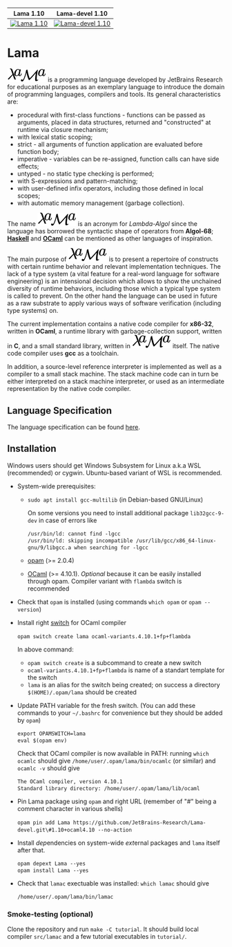 | Lama         1.10    | Lama-devel        1.10     |
| -------------------- | -------------------------- |
| [![Lama 1.10][1]][2] | [![Lama-devel 1.10][3]][4] |

[1]:  https://github.com/JetBrains-Research/Lama/workflows/Build/badge.svg?branch=1.10
[2]:  https://github.com/JetBrains-Research/Lama/actions
[3]:  https://github.com/JetBrains-Research/Lama-devel/workflows/Build/badge.svg?branch=1.10
[4]:  https://github.com/JetBrains-Research/Lama-devel/actions

# Lama

![lama](lama.svg) is a programming language developed by JetBrains Research for educational purposes as an exemplary language to introduce
the domain of programming languages, compilers and tools. Its general characteristics are:

* procedural with first-class functions - functions can be passed as arguments, placed in data structures,
  returned and "constructed" at runtime via closure mechanism;
* with lexical static scoping;
* strict - all arguments of function application are evaluated before function body;
* imperative - variables can be re-assigned, function calls can have side effects;
* untyped - no static type checking is performed;
* with S-expressions and pattern-matching;
* with user-defined infix operators, including those defined in local scopes;
* with automatic memory management (garbage collection).

The name ![lama](lama.svg) is an acronym for *Lambda-Algol* since the language has borrowed the syntactic shape of
operators from **Algol-68**; [**Haskell**](http://www.haskell.org) and [**OCaml**](http://ocaml.org) can be
mentioned as other languages of inspiration.

The main purpose of ![lama](lama.svg) is to present a repertoire of constructs with certain runtime behavior and
relevant implementation techniques. The lack of a type system (a vital feature for a real-word language
for software engineering) is an intensional decision which allows to show the unchained diversity
of runtime behaviors, including those which a typical type system is called to prevent. On the other hand
the language can be used in future as a raw substrate to apply various ways of software verification (including
type systems) on.

The current implementation contains a native code compiler for **x86-32**, written
in **OCaml**, a runtime library with garbage-collection support, written in **C**, and a small
standard library, written in ![lama](lama.svg) itself. The native code compiler uses **gcc** as a toolchain.

In addition, a source-level reference interpreter is implemented as well as a compiler to a small
stack machine. The stack machine code can in turn be either interpreted on a stack machine interpreter, or
used as an intermediate representation by the native code compiler.

## Language Specification

The language specification can be found [here](lama-spec.pdf).

## Installation

Windows users should get Windows Subsystem for Linux a.k.a WSL (recommended) or cygwin. Ubuntu-based variant of WSL is recommended.

* System-wide prerequisites:

  - `sudo apt install gcc-multilib` (in Debian-based GNU/Linux)

     On some versions you need to install additional package `lib32gcc-9-dev` in case of errors like
       ```
      /usr/bin/ld: cannot find -lgcc
      /usr/bin/ld: skipping incompatible /usr/lib/gcc/x86_64-linux-gnu/9/libgcc.a when searching for -lgcc
       ```
  - [opam](http://opam.ocaml.org) (>= 2.0.4)
  - [OCaml](http://ocaml.org) (>= 4.10.1). *Optional* because it can be easily installed through opam. Compiler variant with `flambda` switch is recommended

* Check that `opam` is installed (using commands `which opam` or `opam --version`)

* Install right [switch](https://opam.ocaml.org/doc/Manual.html#Switches) for OCaml compiler

  `opam switch create lama ocaml-variants.4.10.1+fp+flambda`

  In above command:

  - `opam switch create` is a subcommand to create a new switch
  - `ocaml-variants.4.10.1+fp+flambda` is name of a standart template for the switch
  - `lama` is an alias for the switch being created; on success a directory `$(HOME)/.opam/lama` should be created

* Update PATH variable for the fresh switch. (You can add these commands to your `~/.bashrc` for convenience but they should be added by `opam`)

  ```
  export OPAMSWITCH=lama
  eval $(opam env)
  ```

  Check that OCaml compiler is now available in PATH: running `which ocamlc` should give `/home/user/.opam/lama/bin/ocamlc` (or similar) and `ocamlc -v` should give

  ```
  The OCaml compiler, version 4.10.1
  Standard library directory: /home/user/.opam/lama/lib/ocaml
  ```

* Pin Lama package using `opam` and right URL (remember of "#" being a comment character in various shells)

  `opam pin add Lama https://github.com/JetBrains-Research/Lama-devel.git\#1.10+ocaml4.10 --no-action`

* Install *dep*endencies on system-wide *ext*ernal packages and `lama` itself after that.

  ```
  opam depext Lama --yes
  opam install Lama --yes
  ```

* Check that `lamac` exectuable was installed: `which lamac` should give

  ```
  /home/user/.opam/lama/bin/lamac
  ```

### Smoke-testing (optional)

Clone the repository and run `make -C tutorial`. It should build local compiler `src/lamac` and a few tutorial executables in `tutorial/`.
